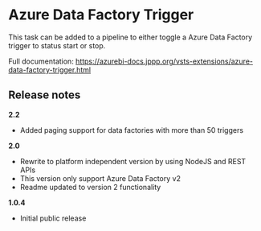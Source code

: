 # Azure Data Factory Trigger

This task can be added to a pipeline to either toggle a Azure Data Factory trigger to status start or stop.

Full documentation: https://azurebi-docs.jppp.org/vsts-extensions/azure-data-factory-trigger.html

## Release notes

**2.2**

- Added paging support for data factories with more than 50 triggers

**2.0**

- Rewrite to platform independent version by using NodeJS and REST APIs
- This version only support Azure Data Factory v2
- Readme updated to version 2 functionality

**1.0.4**
- Initial public release